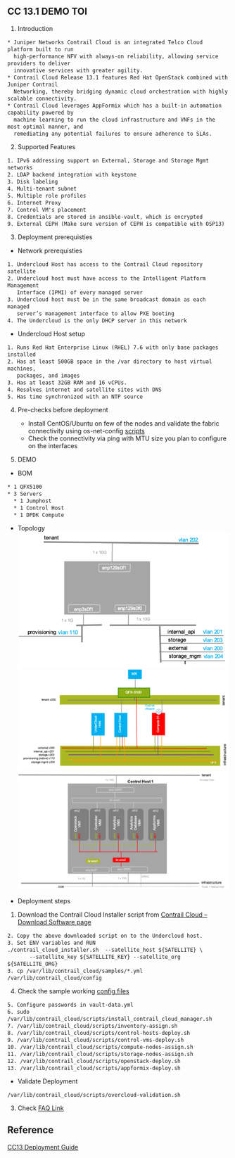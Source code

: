## CC 13.1 DEMO TOI

1. Introduction
```
* Juniper Networks Contrail Cloud is an integrated Telco Cloud platform built to run 
  high-performance NFV with always-on reliability, allowing service providers to deliver 
  innovative services with greater agility. 
* Contrail Cloud Release 13.1 features Red Hat OpenStack combined with Juniper Contrail 
  Networking, thereby bridging dynamic cloud orchestration with highly scalable connectivity. 
* Contrail Cloud leverages AppFormix which has a built-in automation capability powered by 
  machine learning to run the cloud infrastructure and VNFs in the most optimal manner, and 
  remediating any potential failures to ensure adherence to SLAs.
```

2. Supported Features 
```
1. IPv6 addressing support on External, Storage and Storage Mgmt networks
2. LDAP backend integration with keystone
3. Disk labeling
4. Multi-tenant subnet
5. Multiple role profiles 
6. Internet Proxy
7. Control VM's placement
8. Credentials are stored in ansible-vault, which is encrypted
9. External CEPH (Make sure version of CEPH is compatible with OSP13)
```

3. Deployment prerequisties
  - Network prerequisties
```
1. Undercloud Host has access to the Contrail Cloud repository satellite
2. Undercloud host must have access to the Intelligent Platform Management 
   Interface (IPMI) of every managed server
3. Undercloud host must be in the same broadcast domain as each managed 
   server’s management interface to allow PXE booting
4. The Undercloud is the only DHCP server in this network
```
  - Undercloud Host setup
```
1. Runs Red Hat Enterprise Linux (RHEL) 7.6 with only base packages installed
2. Has at least 500GB space in the /var directory to host virtual machines, 
   packages, and images
3. Has at least 32GB RAM and 16 vCPUs.
4. Resolves internet and satellite sites with DNS
5. Has time synchronized with an NTP source
```

4. Pre-checks before deployment 
   - Install CentOS/Ubuntu on few of the nodes and validate the fabric connectivity 
   using os-net-config [scripts](https://github.com/urao/CC13.x/tree/master/validate_fabric)
   - Check the connectivity via ping with MTU size you plan to configure on the interfaces

5. DEMO
  - BOM
```
* 1 QFX5100
* 3 Servers
  * 1 Jumphost
  * 1 Control Host
  * 1 DPDK Compute
```
  - Topology
![Physical Node](images/topo1.png)
![Topology](images/topo2.png)
![Controller VM's](images/topo3.png)

  - Deployment steps 
1. Download the Contrail Cloud Installer script from [Contrail Cloud – Download Software page](https://www.juniper.net/support/downloads/?p=contrailcloud#sw)
```
2. Copy the above downloaded script on to the Undercloud host.
3. Set ENV variables and RUN
./contrail_cloud_installer.sh  --satellite_host ${SATELLITE} \
       --satellite_key ${SATELLITE_KEY} --satellite_org ${SATELLITE_ORG}
3. cp /var/lib/contrail_cloud/samples/*.yml /var/lib/contrail_cloud/config 
```
4. Check the sample working [config files](https://github.com/urao/CC13.x/tree/master/demo/single-subnet-cfg)
```
5. Configure passwords in vault-data.yml
6. sudo /var/lib/contrail_cloud/scripts/install_contrail_cloud_manager.sh
7. /var/lib/contrail_cloud/scripts/inventory-assign.sh  
8. /var/lib/contrail_cloud/scripts/control-hosts-deploy.sh
9. /var/lib/contrail_cloud/scripts/control-vms-deploy.sh
10. /var/lib/contrail_cloud/scripts/compute-nodes-assign.sh
11. /var/lib/contrail_cloud/scripts/storage-nodes-assign.sh
12. /var/lib/contrail_cloud/scripts/openstack-deploy.sh
13. /var/lib/contrail_cloud/scripts/appformix-deploy.sh
```
  - Validate Deployment
```
/var/lib/contrail_cloud/scripts/overcloud-validation.sh
```

3. Check [FAQ Link](https://github.com/urao/CC13.x/blob/master/FAQ.md)

## Reference
[CC13 Deployment Guide](https://www.juniper.net/documentation/en_US/contrail5.0/information-products/pathway-pages/contrail-cloud-deployment-guide-13.0.pdf)
